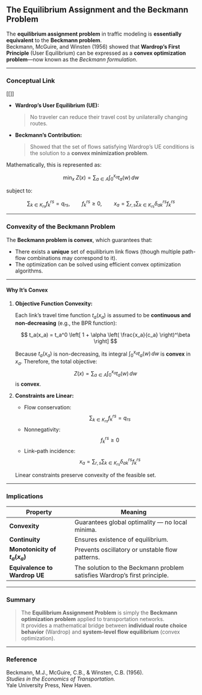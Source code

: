 ## The Equilibrium Assignment and the Beckmann Problem

The **equilibrium assignment problem** in traffic modeling is **essentially equivalent** to the **Beckmann problem**.  
Beckmann, McGuire, and Winsten (1956) showed that **Wardrop’s First Principle** (User Equilibrium) can be expressed as a **convex optimization problem**—now known as the *Beckmann formulation*.

---

### Conceptual Link
[[]]
- **Wardrop’s User Equilibrium (UE):**
  > No traveler can reduce their travel cost by unilaterally changing routes.

- **Beckmann’s Contribution:**
  > Showed that the set of flows satisfying Wardrop’s UE conditions is the solution to a **convex minimization problem**.

Mathematically, this is represented as:

$$
\min_{x} \; Z(x) = \sum_{a \in A} \int_0^{x_a} t_a(w) \, dw
$$

subject to:

$$
\sum_{k\in K_{rs}} f_k^{rs} = q_{rs}, \qquad 
f_k^{rs} \ge 0, \qquad
x_a = \sum_{r,s} \sum_{k\in K_{rs}} \delta_{a k}^{rs} f_k^{rs}
$$

---

### Convexity of the Beckmann Problem

The **Beckmann problem is convex**, which guarantees that:

- There exists a **unique** set of equilibrium link flows (though multiple path-flow combinations may correspond to it).
- The optimization can be solved using efficient convex optimization algorithms.

---

#### Why It’s Convex

1. **Objective Function Convexity:**

   Each link’s travel time function $t_a(x_a)$ is assumed to be **continuous and non-decreasing** (e.g., the BPR function):

   $$
   t_a(x_a) = t_a^0 \left[ 1 + \alpha \left( \frac{x_a}{c_a} \right)^\beta \right]
   $$

   Because $t_a(x_a)$ is non-decreasing, its integral   $\displaystyle \int_0^{x_a} t_a(w)\,dw$  is **convex** in $x_a$.
   Therefore, the total objective:
   $$
   Z(x) = \sum_{a\in A} \int_0^{x_a} t_a(w)\,dw
   $$
   is **convex**.

2. **Constraints are Linear:**
   - Flow conservation:
     $$
     \sum_{k\in K_{rs}} f_k^{rs} = q_{rs}
     $$
   - Nonnegativity:
     $$
     f_k^{rs} \ge 0
     $$
   - Link–path incidence:
     $$
     x_a = \sum_{r,s}\sum_{k\in K_{rs}} \delta_{a k}^{rs} f_k^{rs}
     $$

   Linear constraints preserve convexity of the feasible set.

---

### Implications

| Property | Meaning |
|-----------|----------|
| **Convexity** | Guarantees global optimality — no local minima. |
| **Continuity** | Ensures existence of equilibrium. |
| **Monotonicity of $t_a(x_a)$** | Prevents oscillatory or unstable flow patterns. |
| **Equivalence to Wardrop UE** | The solution to the Beckmann problem satisfies Wardrop’s first principle. |

---

###  Summary

> The **Equilibrium Assignment Problem** is simply the **Beckmann optimization problem** applied to transportation networks.  
> It provides a mathematical bridge between **individual route choice behavior** (Wardrop) and **system-level flow equilibrium** (convex optimization).

---

###  Reference

Beckmann, M.J., McGuire, C.B., & Winsten, C.B. (1956).  
*Studies in the Economics of Transportation.*  
Yale University Press, New Haven.
